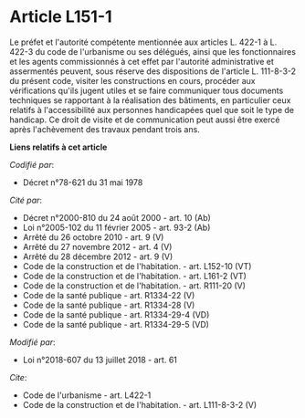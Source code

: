 # Article L151-1

Le préfet et l'autorité compétente mentionnée aux articles L. 422-1 à L. 422-3 du code de l'urbanisme ou ses délégués, ainsi
que les fonctionnaires et les agents commissionnés à cet effet par l'autorité administrative et assermentés peuvent, sous
réserve des dispositions de l'article L. 111-8-3-2 du présent code, visiter les constructions en cours, procéder aux
vérifications qu'ils jugent utiles et se faire communiquer tous documents techniques se rapportant à la réalisation des
bâtiments, en particulier ceux relatifs à l'accessibilité aux personnes handicapées quel que soit le type de handicap. Ce
droit de visite et de communication peut aussi être exercé après l'achèvement des travaux pendant trois ans.

**Liens relatifs à cet article**

_Codifié par_:

  - Décret n°78-621 du 31 mai 1978

_Cité par_:

  - Décret n°2000-810 du 24 août 2000 - art. 10 (Ab)
  - Loi n°2005-102 du 11 février 2005 - art. 93-2 (Ab)
  - Arrêté du 26 octobre 2010 - art. 9 (V)
  - Arrêté du 27 novembre 2012 - art. 4 (V)
  - Arrêté du 28 décembre 2012 - art. 9 (V)
  - Code de la construction et de l'habitation. - art. L152-10 (VT)
  - Code de la construction et de l'habitation. - art. L161-2 (VT)
  - Code de la construction et de l'habitation. - art. R111-20 (V)
  - Code de la santé publique - art. R1334-22 (V)
  - Code de la santé publique - art. R1334-28 (V)
  - Code de la santé publique - art. R1334-29-4 (VD)
  - Code de la santé publique - art. R1334-29-5 (VD)

_Modifié par_:

  - Loi n°2018-607 du 13 juillet 2018 - art. 61

_Cite_:

  - Code de l'urbanisme - art. L422-1
  - Code de la construction et de l'habitation. - art. L111-8-3-2 (V)
